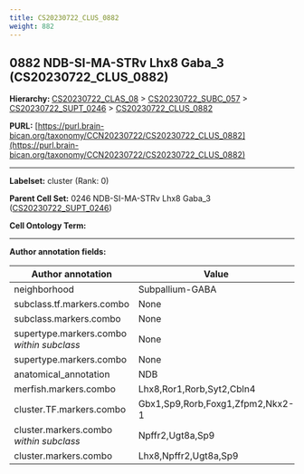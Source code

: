 ```yaml
---
title: CS20230722_CLUS_0882
weight: 882
---
```

## 0882 NDB-SI-MA-STRv Lhx8 Gaba_3 (CS20230722_CLUS_0882)
<b>Hierarchy: </b>
[CS20230722_CLAS_08](../CS20230722_CLAS_08) >
[CS20230722_SUBC_057](../CS20230722_SUBC_057) >
[CS20230722_SUPT_0246](../CS20230722_SUPT_0246) >
[CS20230722_CLUS_0882](../CS20230722_CLUS_0882)

**PURL:** [https://purl.brain-bican.org/taxonomy/CCN20230722/CS20230722_CLUS_0882](https://purl.brain-bican.org/taxonomy/CCN20230722/CS20230722_CLUS_0882)

---


**Labelset:** cluster (Rank: 0)

**Parent Cell Set:** 0246 NDB-SI-MA-STRv Lhx8 Gaba_3 ([CS20230722_SUPT_0246](../CS20230722_SUPT_0246))



**Cell Ontology Term:** 

[MARKER GENES.]: #


---

[TRANSFERRED ANNOTATIONS.]: #


[AUTHOR ANNOTATION FIELDS.]: #


**Author annotation fields:**

| Author annotation | Value |
|-------------------|-------|
|neighborhood|Subpallium-GABA|
|subclass.tf.markers.combo|None|
|subclass.markers.combo|None|
|supertype.markers.combo _within subclass_|None|
|supertype.markers.combo|None|
|anatomical_annotation|NDB|
|merfish.markers.combo|Lhx8,Ror1,Rorb,Syt2,Cbln4|
|cluster.TF.markers.combo|Gbx1,Sp9,Rorb,Foxg1,Zfpm2,Nkx2-1|
|cluster.markers.combo _within subclass_|Npffr2,Ugt8a,Sp9|
|cluster.markers.combo|Lhx8,Npffr2,Ugt8a,Sp9|
